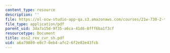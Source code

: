```yaml
---
content_type: resource
description: ''
file: https://ol-ocw-studio-app-qa.s3.amazonaws.com/courses/21w-730-2-the-creative-spark-fall-2004/a6a79889e8c70eb4afc26f2e02e43fcb_ess2_rev_cvr_sh.pdf
file_type: application/pdf
parent_uid: 3da7a15d-9f35-a6ca-41d6-8fff6ba1f3cf
resourcetype: Document
title: ess2_rev_cvr_sh.pdf
uid: a6a79889-e8c7-0eb4-afc2-6f2e02e43fcb
---
```


